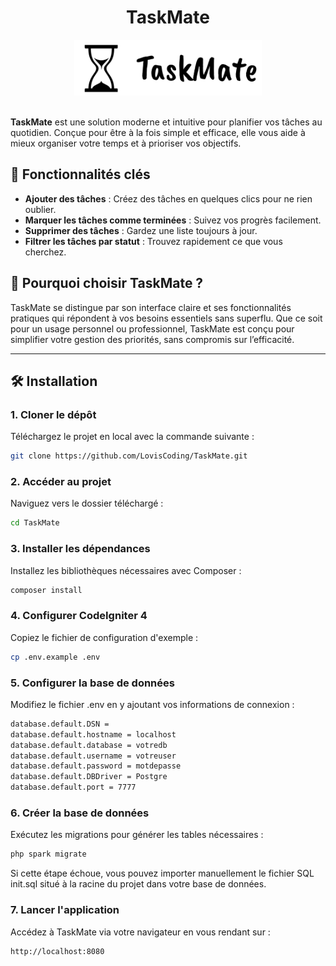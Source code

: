 <div align="center">
    <h1>TaskMate</h1>
</div>

<div align="center">
    <img src="./public/assets/imgs/Logo_TaskMate.svg" alt="TaskMate Logo" width="300">
</div>

<br>

**TaskMate** est une solution moderne et intuitive pour planifier vos tâches au quotidien. Conçue pour être à la fois simple et efficace, elle vous aide à mieux organiser votre temps et à prioriser vos objectifs.  

## 🌟 **Fonctionnalités clés**  
- **Ajouter des tâches** : Créez des tâches en quelques clics pour ne rien oublier.  
- **Marquer les tâches comme terminées** : Suivez vos progrès facilement.  
- **Supprimer des tâches** : Gardez une liste toujours à jour.  
- **Filtrer les tâches par statut** : Trouvez rapidement ce que vous cherchez.  

## 🚀 **Pourquoi choisir TaskMate ?**  
TaskMate se distingue par son interface claire et ses fonctionnalités pratiques qui répondent à vos besoins essentiels sans superflu. Que ce soit pour un usage personnel ou professionnel, TaskMate est conçu pour simplifier votre gestion des priorités, sans compromis sur l’efficacité.  

---

## 🛠️ **Installation**  

### 1. **Cloner le dépôt**  
Téléchargez le projet en local avec la commande suivante :  
```bash
git clone https://github.com/LovisCoding/TaskMate.git
```

### 2. **Accéder au projet**
Naviguez vers le dossier téléchargé :  
```bash
cd TaskMate
```

### 3. **Installer les dépendances**
Installez les bibliothèques nécessaires avec Composer :  
```bash
composer install
```

### 4. **Configurer CodeIgniter 4**
Copiez le fichier de configuration d'exemple :  
```bash
cp .env.example .env
```

### 5. **Configurer la base de données**
Modifiez le fichier .env en y ajoutant vos informations de connexion :
```bash
database.default.DSN =
database.default.hostname = localhost
database.default.database = votredb
database.default.username = votreuser
database.default.password = motdepasse
database.default.DBDriver = Postgre
database.default.port = 7777
```

### 6. **Créer la base de données**
Exécutez les migrations pour générer les tables nécessaires : 
```bash
php spark migrate
```

Si cette étape échoue, vous pouvez importer manuellement le fichier SQL init.sql situé à la racine du projet dans votre base de données.

### 7. **Lancer l'application**
Accédez à TaskMate via votre navigateur en vous rendant sur :
```bash
http://localhost:8080
```